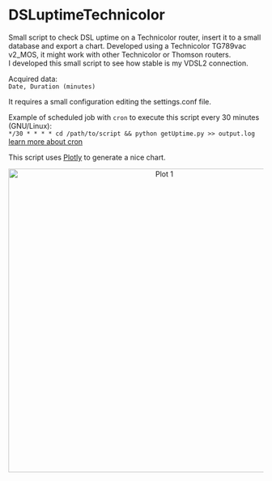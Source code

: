 # DSLuptimeTechnicolor
Small script to check DSL uptime on a Technicolor router, insert it to a small database and export a chart. Developed using a Technicolor TG789vac v2_MOS, it might work with other Technicolor or Thomson routers.  
I developed this small script to see how stable is my VDSL2 connection.

Acquired data:  
```Date, Duration (minutes)```

It requires a small configuration editing the settings.conf file.

Example of scheduled job with ```cron```  to execute this script every 30 minutes (GNU/Linux):  
```*/30 * * * * cd /path/to/script && python getUptime.py >> output.log```  
[learn more about cron](https://linuxconfig.org/linux-cron-guide)

This script uses [Plotly](https://plot.ly/) to generate a nice chart.

<div>
    <a href="https://plot.ly/~emanueleffe/1/?share_key=uItXmcHVOYWS87sbZkqWGT" target="_blank" title="Plot 1" style="display: block; text-align: center;"><img src="https://plot.ly/~emanueleffe/1.png?share_key=uItXmcHVOYWS87sbZkqWGT" alt="Plot 1" style="max-width: 100%;width: 600px;"  width="600" onerror="this.onerror=null;this.src='https://plot.ly/404.png';" /></a>
</div>

